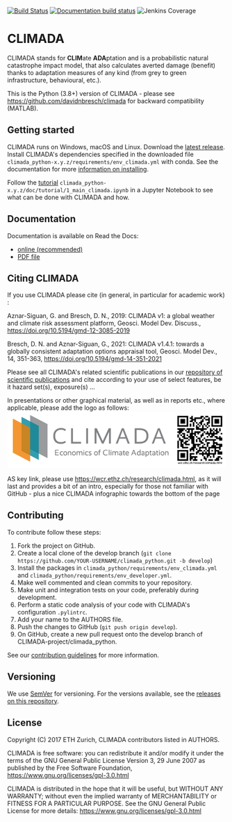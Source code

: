 [![Build Status](http://ied-wcr-jenkins.ethz.ch/buildStatus/icon?job=climada_branches/develop)](http://ied-wcr-jenkins.ethz.ch/job/climada_branches/)
[![Documentation build status](https://img.shields.io/readthedocs/climada-python.svg?style=flat-square)](https://readthedocs.org/projects/climada-python/builds/)
![Jenkins Coverage](https://img.shields.io/jenkins/coverage/cobertura/http/ied-wcr-jenkins.ethz.ch/climada_ci_night.svg)

# CLIMADA

CLIMADA stands for **CLIM**ate **ADA**ptation and is a probabilistic natural catastrophe impact model, that also calculates averted damage (benefit) thanks to adaptation measures of any kind (from grey to green infrastructure, behavioural, etc.).

This is the Python (3.8+) version of CLIMADA - please see https://github.com/davidnbresch/climada for backward compatibility (MATLAB).

## Getting started

CLIMADA runs on Windows, macOS and Linux. Download the [latest release](https://github.com/CLIMADA-project/climada_python/releases). Install CLIMADA's dependencies specified in  the downloaded file `climada_python-x.y.z/requirements/env_climada.yml` with conda. See the documentation for more [information on installing](https://climada-python.readthedocs.io/en/latest/guide/install.html).

Follow the [tutorial](https://climada-python.readthedocs.io/en/latest/guide/tutorial.html) `climada_python-x.y.z/doc/tutorial/1_main_climada.ipynb` in a Jupyter Notebook to see what can be done with CLIMADA and how.

## Documentation

Documentation is available on Read the Docs:

* [online (recommended)](https://climada-python.readthedocs.io/en/latest/)
* [PDF file](https://buildmedia.readthedocs.org/media/pdf/climada-python/latest/climada-python.pdf)

## Citing CLIMADA

If you use CLIMADA please cite (in general, in particular for academic work) :

Aznar-Siguan, G. and Bresch, D. N., 2019: CLIMADA v1: a global weather and climate risk assessment platform, Geosci. Model Dev. Discuss., https://doi.org/10.5194/gmd-12-3085-2019

Bresch, D. N. and Aznar-Siguan, G., 2021: CLIMADA v1.4.1: towards a globally consistent adaptation options appraisal tool, Geosci. Model Dev., 14, 351-363, https://doi.org/10.5194/gmd-14-351-2021

Please see all CLIMADA's related scientific publications in our [repository of scientific publications](https://github.com/CLIMADA-project/climada_papers) and cite according to your use of select features, be it hazard set(s), exposure(s) ...

In presentations or other graphical material, as well as in reports etc., where applicable, please add the logo as follows:
![](https://github.com/CLIMADA-project/climada_python/blob/main/doc/guide/img/CLIMADA_logo_QR.png)

AS key link, please use https://wcr.ethz.ch/research/climada.html, as it will last and provides a bit of an intro, especially for those not familiar with GitHub - plus a nice CLIMADA infographic towards the bottom of the page

## Contributing

To contribute follow these steps:

1. Fork the project on GitHub.
2. Create a local clone of the develop branch (`git clone https://github.com/YOUR-USERNAME/climada_python.git -b develop`)
3. Install the packages in `climada_python/requirements/env_climada.yml` and `climada_python/requirements/env_developer.yml`.
4. Make well commented and clean commits to your repository.
5. Make unit and integration tests on your code, preferably during development.
6. Perform a static code analysis of your code with CLIMADA's configuration `.pylintrc`.
7. Add your name to the AUTHORS file.
8. Push the changes to GitHub (`git push origin develop`).
9. On GitHub, create a new pull request onto the develop branch of CLIMADA-project/climada_python.

See our [contribution guidelines](https://climada-python.readthedocs.io/en/latest/guide/developer.html) for more information.

## Versioning

We use [SemVer](http://semver.org/) for versioning. For the versions available, see the [releases on this repository](https://github.com/CLIMADA-project/climada_python/releases).

## License

Copyright (C) 2017 ETH Zurich, CLIMADA contributors listed in AUTHORS.

CLIMADA is free software: you can redistribute it and/or modify it under the terms of the GNU General Public License Version 3, 29 June 2007 as published by the Free Software Foundation, https://www.gnu.org/licenses/gpl-3.0.html

CLIMADA is distributed in the hope that it will be useful, but WITHOUT ANY WARRANTY; without even the implied warranty of MERCHANTABILITY or FITNESS FOR A PARTICULAR PURPOSE. See the GNU General Public License for more details: https://www.gnu.org/licenses/gpl-3.0.html
